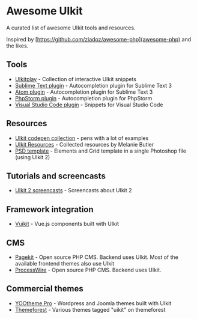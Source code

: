 # Awesome UIkit

A curated list of awesome UIkit tools and resources.

Inspired by [https://github.com/ziadoz/awesome-php](awesome-php) and the likes.

## Tools
 - [UIkitplay](https://uikitplay.com/) - Collection of interactive UIkit snippets
 - [Sublime Text plugin](https://github.com/uikit/uikit-sublime) - Autocompletion plugin for Sublime Text 3
 - [Atom plugin](https://atom.io/packages/uikit-atom) - Autocompletion plugin for Sublime Text 3
 - [PhpStorm plugin](https://github.com/Bixie/intellij-uikit) - Autocompletion plugin for PhpStorm
 - [Visual Studio Code plugin](https://marketplace.visualstudio.com/items?itemName=Keno.uikit-3-snippets) - Snippets for Visual Studio Code

## Resources
 - [UIkit codepen collection](http://codepen.io/collection/njbqPE/) - pens with a lot of examples
 - [UIkit Resources](http://melaniebutlerdesign.com/uikit/) - Collected resources by Melanie Butler
 - [PSD template](https://plus.google.com/118003653058454072787/posts/LjqLED97Bh3) - Elements and Grid template in a single Photoshop file (using UIkit 2)

## Tutorials and screencasts
- [UIkit 2 screencasts](https://www.youtube.com/playlist?list=PL2SfpsC7cy0gv9O7nNKyQZBrFjhi3LH-V) - Screencasts about UIkit 2

## Framework integration
 - [Vuikit](https://vuikit.js.org/#/) - Vue.js components built with UIkit

## CMS
 - [Pagekit](https://pagekit.com) - Open source PHP CMS. Backend uses UIkit. Most of the available frontend themes also use UIkit
 - [ProcessWire](https://processwire.com/) - Open source PHP CMS. Backend uses UIkit.

## Commercial themes
- [YOOtheme Pro](https://yootheme.com/pro) - Wordpress and Joomla themes built with UIkit
- [Themeforest](https://themeforest.net/tags/uikit) - Various themes tagged "uikit" on themeforest
